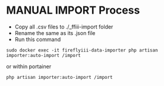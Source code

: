 
# MANUAL IMPORT Process

* Copy all  .csv files to ./_ffiii-import folder
* Rename the same as its .json file
* Run this command
```
sudo docker exec -it fireflyiii-data-importer php artisan importer:auto-import /import
```

or within portainer
```
php artisan importer:auto-import /import
```
